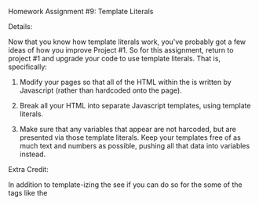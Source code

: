 Homework Assignment #9: Template Literals


Details:
 
Now that you know how template literals work, you've probably got a few ideas of how you improve Project #1. So for this assignment, return to project #1 and upgrade your code to use template literals. That is, specifically:

1. Modify your pages so that all of the HTML within the <body> is written by Javascript (rather than hardcoded onto the page).

2. Break all your HTML into separate Javascript templates, using template literals.

3. Make sure that any variables that appear are not harcoded, but are presented via those template literals. Keep your templates free of as much text and numbers as possible, pushing all that data into variables instead.


Extra Credit:

In addition to template-izing the <body> see if you can do so for the some of the <head> tags like the <title> and various pieces of meta data.